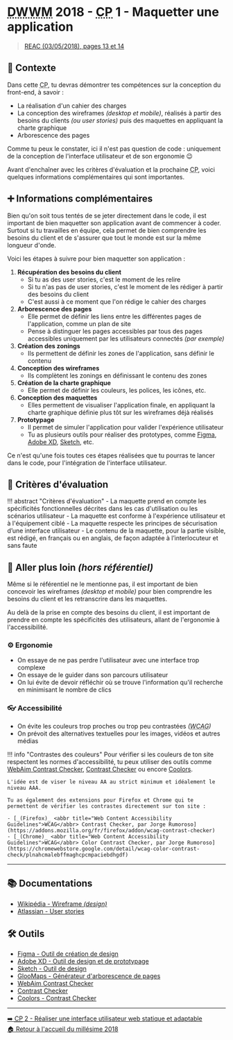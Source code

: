 # <abbr title="Développeur Web et Web Mobile">DWWM</abbr> 2018 - <abbr title="Compétence Professionnelle">CP</abbr> 1 - Maquetter une application
> [REAC (03/05/2018), pages 13 et 14](https://www.banque.di.afpa.fr/EspaceEmployeursCandidatsActeurs/EGPResultat.aspx?ct=01280m03&type=t)

## 🚀 Contexte

Dans cette <abbr title="Compétence Professionnelle">CP</abbr>, tu devras démontrer tes compétences sur la conception du front-end, à savoir :

- La réalisation d'un cahier des charges
- La conception des wireframes _(desktop et mobile)_, réalisés à partir des besoins du clients _(ou user stories)_ puis des maquettes en appliquant la charte graphique
- Arborescence des pages

Comme tu peux le constater, ici il n'est pas question de code : uniquement de la conception de l'interface utilisateur et de son ergonomie 😉

Avant d'enchaîner avec les critères d'évaluation et la prochaine <abbr title="Compétence Professionnelle">CP</abbr>, voici quelques informations complémentaires qui sont importantes.

## ➕ Informations complémentaires

Bien qu'on soit tous tentés de se jeter directement dans le code, il est important de bien maquetter son application avant de commencer à coder.  
Surtout si tu travailles en équipe, cela permet de bien comprendre les besoins du client et de s'assurer que tout le monde est sur la même longueur d'onde.

Voici les étapes à suivre pour bien maquetter son application :

1. **Récupération des besoins du client**
    - Si tu as des user stories, c'est le moment de les relire
    - Si tu n'as pas de user stories, c'est le moment de les rédiger à partir des besoins du client
    - C'est aussi à ce moment que l'on rédige le cahier des charges
2. **Arborescence des pages**
    - Elle permet de définir les liens entre les différentes pages de l'application, comme un plan de site
    - Pense à distinguer les pages accessibles par tous des pages accessibles uniquement par les utilisateurs connectés _(par exemple)_
3. **Création des zonings**
    - Ils permettent de définir les zones de l'application, sans définir le contenu
4. **Conception des wireframes**
    - Ils complètent les zonings en définissant le contenu des zones
5. **Création de la charte graphique**
    - Elle permet de définir les couleurs, les polices, les icônes, etc.
6. **Conception des maquettes**
    - Elles permettent de visualiser l'application finale, en appliquant la charte graphique définie plus tôt sur les wireframes déjà réalisés
7. **Prototypage**
    - Il permet de simuler l'application pour valider l'expérience utilisateur
    - Tu as plusieurs outils pour réaliser des prototypes, comme [Figma](https://www.figma.com/fr-fr/), [Adobe XD](https://www.adobe.com/fr/products/xd.html), [Sketch](https://www.sketch.com/), etc.

Ce n'est qu'une fois toutes ces étapes réalisées que tu pourras te lancer dans le code, pour l'intégration de l'interface utilisateur.

## 📝 Critères d'évaluation
!!! abstract "Critères d'évaluation"
    - La maquette prend en compte les spécificités fonctionnelles décrites dans les cas d'utilisation ou les scénarios utilisateur
    - La maquette est conforme à l'expérience utilisateur et à l'équipement ciblé
    - La maquette respecte les principes de sécurisation d’une interface utilisateur
    - Le contenu de la maquette, pour la partie visible, est rédigé, en français ou en anglais, de façon adaptée à l’interlocuteur et sans faute

## 🤯 Aller plus loin _(hors référentiel)_

Même si le référentiel ne le mentionne pas, il est important de bien concevoir les wireframes _(desktop et mobile)_
pour bien comprendre les besoins du client et les retranscrire dans les maquettes.

Au delà de la prise en compte des besoins du client, il est important de prendre en compte les spécificités des utilisateurs,
allant de l'ergonomie à l'accessibilité.

### ⚙️ Ergonomie

- On essaye de ne pas perdre l'utilisateur avec une interface trop complexe
- On essaye de le guider dans son parcours utilisateur
- On lui évite de devoir réfléchir où se trouve l'information qu'il recherche en minimisant le nombre de clics

### 👓 Accessibilité

- On évite les couleurs trop proches ou trop peu contrastées _(<abbr title="Web Content Accessibility Guidelines">WCAG</abbr>)_
- On prévoit des alternatives textuelles pour les images, vidéos et autres médias

!!! info "Contrastes des couleurs"
    Pour vérifier si les couleurs de ton site respectent les normes d'accessibilité, tu peux utiliser des outils comme [WebAim Contrast Checker](https://webaim.org/resources/contrastchecker/), [Contrast Checker](https://contrastchecker.com/) ou encore [Coolors](https://coolors.co/contrast-checker/112a46-acc8e5).

    L'idée est de viser le niveau AA au strict minimum et idéalement le niveau AAA.

    Tu as également des extensions pour Firefox et Chrome qui te permettent de vérifier les contrastes directement sur ton site :

    - [_(Firefox)_ <abbr title="Web Content Accessibility Guidelines">WCAG</abbr> Contrast Checker, par Jorge Rumoroso](https://addons.mozilla.org/fr/firefox/addon/wcag-contrast-checker)
    - [_(Chrome)_ <abbr title="Web Content Accessibility Guidelines">WCAG</abbr> Color Contrast Checker, par Jorge Rumoroso](https://chromewebstore.google.com/detail/wcag-color-contrast-check/plnahcmalebffmaghcpcmpaciebdhgdf)

---

## 📚 Documentations
- [Wikipédia - Wireframe _(design)_](https://fr.wikipedia.org/wiki/Wireframe_(design))
- [Atlassian - User stories](https://www.atlassian.com/fr/agile/project-management/user-stories)

## 🛠️ Outils
- [Figma - Outil de création de design](https://www.figma.com/fr-fr/)
- [Adobe XD - Outil de design et de prototypage](https://www.adobe.com/fr/products/xd.html)
- [Sketch - Outil de design](https://www.sketch.com/)
- [GlooMaps - Générateur d'arborescence de pages](https://www.gloomaps.com/)
- [WebAim Contrast Checker](https://webaim.org/resources/contrastchecker/)
- [Contrast Checker](https://contrastchecker.com/)
- [Coolors - Contrast Checker](https://coolors.co/contrast-checker/112a46-acc8e5)

---

[➡️ <abbr title="Compétence Professionnelle">CP</abbr> 2 - Réaliser une interface utilisateur web statique et adaptable](cp-2-realiser-une-interface-utilisateur-web-statique-et-adaptable.md)  
[🏠 Retour à l'accueil du millésime 2018](index.md)